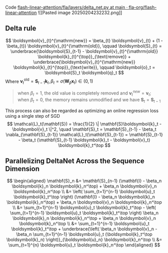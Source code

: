 Code [flash-linear-attention/fla/layers/delta_net.py at main · fla-org/flash-linear-attention](https://github.com/fla-org/flash-linear-attention/blob/main/fla/layers/delta_net.py)
![[Pasted image 20250204232232.png]]
## Delta rule
$$
\boldsymbol{v}_{t}^{\mathrm{new}} = \beta_{t} \boldsymbol{v}_{t} + (1 - \beta_{t}) \boldsymbol{v}_{t}^{\mathrm{old}}, \qquad \boldsymbol{S}_{t} = \underbrace{\boldsymbol{S}_{t-1} - \boldsymbol{v}_{t}^{\mathrm{old}} \boldsymbol{k}_{t}^{\top}}_{\text{remove}} + \underbrace{\boldsymbol{v}_{t}^{\mathrm{new}} \boldsymbol{k}_{t}^{\top}}_{\text{write}}, \qquad
\boldsymbol{o}_t = \boldsymbol{S}_t \boldsymbol{q}_t
$$
Where $\boldsymbol{v}_{t}^{\mathrm{old}} = \boldsymbol{S}_{t-1} \boldsymbol{k}_{t}, \beta_t = \sigma(\mathbf{W}_{\beta} \boldsymbol{x}_t) \in (0, 1)$

>when $\beta_t = 1$, the old value is completely removed and $\boldsymbol{v}^{new}_t = \boldsymbol{v}_t$; when $\beta_t = 0$, the memory remains unmodified and we have $\boldsymbol{S}_t = \boldsymbol{S}_{t−1}$

This process can also be regarded as optimizing an online regression loss using a single step of SGD
$$
\mathcal{L}_t(\mathbf{S}) = \frac{1}{2} \| \mathbf{S}\boldsymbol{k}_t - \boldsymbol{v}_t \|^2, \quad \mathbf{S}_t = \mathbf{S}_{t-1} - \beta_t \nabla_{\mathbf{S}_{t-1}} \mathcal{L}_t(\mathbf{S}_{t-1}) = \mathbf{S}_{t-1} - \beta_t (\mathbf{S}_{t-1} \boldsymbol{k}_t - \boldsymbol{v}_t) \boldsymbol{k}_t^\top
$$
## Parallelizing DeltaNet Across the Sequence Dimension
$$
\begin{aligned}
\mathbf{S}_n &= \mathbf{S}_{n-1} (\mathbf{I} - \beta_n \boldsymbol{k}_n \boldsymbol{k}_n^\top) + \beta_n \boldsymbol{v}_n \boldsymbol{k}_n^\top \\
&= \left( \sum_{t=1}^{n-1} \boldsymbol{u}_t \boldsymbol{k}_t^\top \right) (\mathbf{I} - \beta_n \boldsymbol{k}_n \boldsymbol{k}_n^\top) + \beta_n \boldsymbol{v}_n \boldsymbol{k}_n^\top \\
&= \sum_{t=1}^{n-1} \boldsymbol{u}_t \boldsymbol{k}_t^\top - \left( \sum_{t=1}^{n-1} \boldsymbol{u}_t \boldsymbol{k}_t^\top \right) \beta_n \boldsymbol{k}_n \boldsymbol{k}_n^\top + \beta_n \boldsymbol{v}_n \boldsymbol{k}_n^\top \\
&= \sum_{t=1}^{n-1} \boldsymbol{u}_t \boldsymbol{k}_t^\top + \underbrace{\left( \beta_n \boldsymbol{v}_n - \beta_n \sum_{t=1}^{n-1} \boldsymbol{u}_t (\boldsymbol{k}_t^\top \boldsymbol{k}_n) \right)}_{\boldsymbol{u}_n} \boldsymbol{k}_n^\top \\
&= \sum_{t=1}^{n} \boldsymbol{u}_t \boldsymbol{k}_n^\top
\end{aligned}
$$




